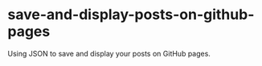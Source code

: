 # save-and-display-posts-on-github-pages
Using JSON to save and display your posts on GitHub pages.
